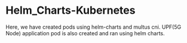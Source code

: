 # Helm_Charts-Kubernetes

Here, we have created pods using helm-charts and multus cni.
UPF(5G Node) application pod is also created and ran using helm charts.
